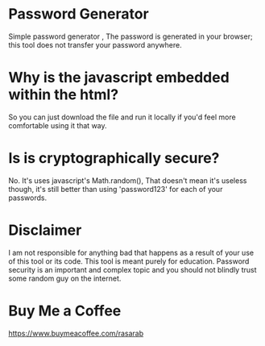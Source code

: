 # Password Generator
Simple password generator , The password is generated in your browser; this tool does not transfer your password anywhere.

# Why is the javascript embedded within the html?
So you can just download the file and run it locally if you'd feel more comfortable using it that way.

# Is is cryptographically secure?
No. It's uses javascript's Math.random(), That doesn't mean it's useless though, it's still better than using 'password123' for each of your passwords.

# Disclaimer
I am not responsible for anything bad that happens as a result of your use of this tool or its code. This tool is meant purely for education. Password security is an important and complex topic and you should not blindly trust some random guy on the internet.

# Buy Me a Coffee 
https://www.buymeacoffee.com/rasarab
